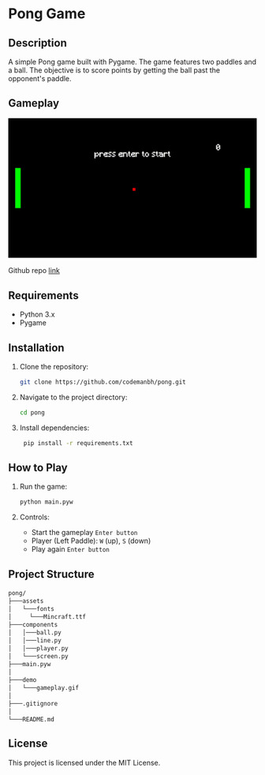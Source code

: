 # Pong Game

## Description

A simple Pong game built with Pygame. The game features two paddles and a ball. The objective is to score points by getting the ball past the opponent's paddle.

## Gameplay
![](demo/gameplay.gif)

Github repo [link](https://github.com/codemanbh/pong)

## Requirements

- Python 3.x
- Pygame

## Installation

1. Clone the repository:
   ```sh
   git clone https://github.com/codemanbh/pong.git
   ```
2. Navigate to the project directory:
   ```sh
   cd pong
   ```
3. Install dependencies:
   ```sh
    pip install -r requirements.txt
   ```

## How to Play

1. Run the game:
   ```sh
   python main.pyw
   ```

2. Controls:
   - Start the gameplay `Enter button`
   - Player (Left Paddle): `W` (up), `S` (down)
   - Play again `Enter button`


## Project Structure


```
pong/
├───assets
│   └───fonts
│     └───Mincraft.ttf
├───components
│   │───ball.py
│   │───line.py
│   │───player.py
│   └───screen.py
├───main.pyw
│ 
├───demo
│   └───gameplay.gif
│
├───.gitignore
│
└───README.md
```

## License

This project is licensed under the MIT License.



